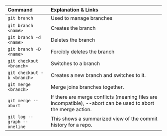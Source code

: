 | Command | Explanation & Links |
| :--- | :--- |
| `git branch` | Used to manage branches |
| `git branch <name>` | Creates the branch |
| `git branch -d <name>` | Deletes the branch |
| `git branch -D <name>` | Forcibly deletes the branch |
| `git checkout <branch>` | Switches to a branch |
| `git checkout -b <branch>` | Creates a new branch and switches to it.|
| `git merge <branch>` | Merge joins branches together. |
| `git merge --abort` | If there are merge conflicts (meaning files are incompatible), --abort can be used to abort the merge action. |
| `git log --graph --oneline` | This shows a summarized view of the commit history for a repo.|